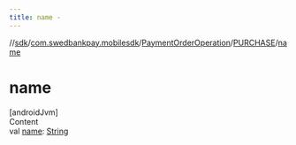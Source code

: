 ```yaml
---
title: name -
---
```

//[sdk](../../../../index)/[com.swedbankpay.mobilesdk](../../index)/[PaymentOrderOperation](../index)/[PURCHASE](index)/[name](name)



# name  
[androidJvm]  
Content  
val [name](name): [String](https://kotlinlang.org/api/latest/jvm/stdlib/kotlin/-string/index.html)  



